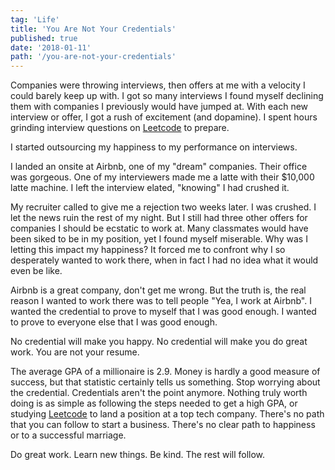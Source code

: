 ```yaml
---
tag: 'Life'
title: 'You Are Not Your Credentials'
published: true
date: '2018-01-11'
path: '/you-are-not-your-credentials'
---
```


Companies were throwing interviews, then offers at me with a velocity I could barely keep up with.  I got so many interviews I found myself declining them with companies I previously would have jumped at.  With each new interview or offer, I got a rush of excitement (and dopamine).  I spent hours grinding interview questions on [Leetcode](https://leetcode.com/) to prepare.

I started outsourcing my happiness to my performance on interviews.

I landed an onsite at Airbnb, one of my "dream" companies.  Their office was gorgeous.  One of my interviewers made me a latte with their $10,000 latte machine.  I left the interview elated, "knowing" I had crushed it.

My recruiter called to give me a rejection two weeks later.  I was crushed.  I let the news ruin the rest of my night.  But I still had three other offers for companies I should be ecstatic to work at.  Many classmates would have been siked to be in my position, yet I found myself miserable.  Why was I letting this impact my happiness?  It forced me to confront why I so desperately wanted to work there, when in fact I had no idea what it would even be like.

Airbnb is a great company, don't get me wrong.  But the truth is, the real reason I wanted to work there was to tell people "Yea, I work at Airbnb".  I wanted the credential to prove to myself that I was good enough.  I wanted to prove to everyone else that I was good enough.

No credential will make you happy.  No credential will make you do great work.  You are not your resume.

The average GPA of a millionaire is 2.9.  Money is hardly a good measure of success, but that statistic certainly tells us something.  Stop worrying about the credential.  Credentials aren't the point anymore. Nothing truly worth doing is as simple as following the steps needed to get a high GPA, or studying [Leetcode](https://leetcode.com/) to land a position at a top tech company.  There's no path that you can follow to start a business.  There's no clear path to happiness or to a successful marriage.

Do great work.  Learn new things.  Be kind.  The rest will follow.